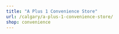 ```yaml
---
title: "A Plus 1 Convenience Store"
url: /calgary/a-plus-1-convenience-store/
shop: convenience
---
```

